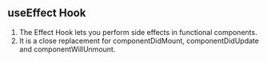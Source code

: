 ## useEffect Hook
1. The Effect Hook lets you perform side effects in functional components.
2. It is a close replacement for componentDidMount, componentDidUpdate and componentWillUnmount.